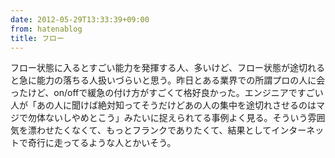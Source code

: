 ```yaml
---
date: 2012-05-29T13:33:39+09:00
from: hatenablog
title: フロー
---
```

フロー状態に入るとすごい能力を発揮する人、多いけど、フロー状態が途切れると急に能力の落ちる人扱いづらいと思う。昨日とある業界での所謂プロの人に会ったけど、on/offで緩急の付け方がすごくて格好良かった。エンジニアですごい人が「あの人に聞けば絶対知ってそうだけどあの人の集中を途切れさせるのはマジで勿体ないしやめとこう」みたいに捉えられてる事例よく見る。そういう雰囲気を漂わせたくなくて、もっとフランクでありたくて、結果としてインターネットで奇行に走ってるような人とかいそう。

